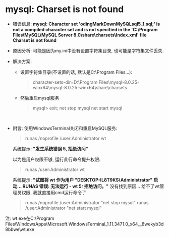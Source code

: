 # mysql: Charset is not found

- 错误信息:
  **mysql: Character set 'odingMarkDownMySQLsql5_1.sql;' is not a compiled character set and is not specified in the 'C:\Program Files\MySQL\MySQL Server 8.0\share\charsets\Index.xml' file Charset is not found**

- 原因分析:
  可能是因为my.ini中没有设置字符集目录, 也可能是字符集文件丢失.

- 解决方案:
  - 设置字符集目录(不设置的话, 默认是C:\Program Files\...):
    > character-sets-dir=D:\Program Files\mysql-8.0.25-winx64\mysql-8.0.25-winx64\share\charsets
  - 然后重启mysql服务
    > mysql\> exit;
    > net stop mysql
    > net start mysql

<br/>

- 附言:
  使用WindowsTerminal关闭和重启MySQL服务:
  > runas /noprofile /user:Administrator wt
  
  系统提示:
  **"发生系统错误
  5, 拒绝访问"**
  
  以为是用户权限不够, 运行此行命令提升权限:
  > runas /user:Administrator wt
  
  系统提示:
  **"试图将 wt 作为用户 "DESKTOP-IL8T9KS\Administrator" 启动...
  RUNAS 错误: 无法运行 - wt
  5: 拒绝访问。"**
  没有找到原因...
  给不了wt管理员权限, 我就直接用cmd运行命令了
  > runas /noprofile /user:Administrator "net stop mysql"
  > runas /user:Administrator "net start mysql"

注: wt.exe在C:\Program Files\WindowsApps\Microsoft.WindowsTerminal_1.11.3471.0_x64__8wekyb3d8bbwe\wt.exe
